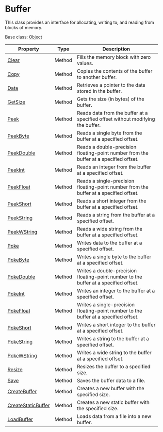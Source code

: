 # Buffer

This class provides an interface for allocating, writing to, and reading from blocks of memory.

Base class: [Object](Object.md)

| Property | Type | Description |
| --- | --- | --- |
| [Clear](Buffer_Clear.md) | Method | Fills the memory block with zero values. |
| [Copy](Buffer_Copy.md) | Method | Copies the contents of the buffer to another buffer. |
| [Data](Buffer_Data.md) | Method | Retrieves a pointer to the data stored in the buffer. |
| [GetSize](Buffer_GetSize.md) | Method | Gets the size (in bytes) of the buffer. |
| [Peek](Buffer_Peek.md) | Method | Reads data from the buffer at a specified offset without modifying the buffer. |
| [PeekByte](Buffer_PeekByte.md) | Method | Reads a single byte from the buffer at a specified offset. |
| [PeekDouble](Buffer_PeekDouble.md) | Method | Reads a double-precision floating-point number from the buffer at a specified offset. |
| [PeekInt](Buffer_PeekInt.md) | Method | Reads an integer from the buffer at a specified offset. |
| [PeekFloat](Buffer_PeekFloat.md) | Method | Reads a single-precision floating-point number from the buffer at a specified offset. |
| [PeekShort](Buffer_PeekShort.md) | Method | Reads a short integer from the buffer at a specified offset. |
| [PeekString](Buffer_PeekString.md) | Method | Reads a string from the buffer at a specified offset. |
| [PeekWString](Buffer_PeekWString.md) | Method | Reads a wide string from the buffer at a specified offset. |
| [Poke](Buffer_Poke.md) | Method | Writes data to the buffer at a specified offset. |
| [PokeByte](Buffer_PokeByte.md) | Method | Writes a single byte to the buffer at a specified offset. |
| [PokeDouble](Buffer_PokeDouble.md) | Method | Writes a double-precision floating-point number to the buffer at a specified offset. |
| [PokeInt](Buffer_PokeInt.md) | Method | Writes an integer to the buffer at a specified offset. |
| [PokeFloat](Buffer_PokeFloat.md) | Method | Writes a single-precision floating-point number to the buffer at a specified offset. |
| [PokeShort](Buffer_PokeShort.md) | Method | Writes a short integer to the buffer at a specified offset. |
| [PokeString](Buffer_PokeString.md) | Method | Writes a string to the buffer at a specified offset. |
| [PokeWString](Buffer_PokeWString.md) | Method | Writes a wide string to the buffer at a specified offset. |
| [Resize](Buffer_Resize.md) | Method | Resizes the buffer to a specified size. |
| [Save](Buffer_Save.md) | Method | Saves the buffer data to a file. |
| [CreateBuffer](CreateBuffer.md) | Method | Creates a new buffer with the specified size. |
| [CreateStaticBuffer](CreateStaticBuffer.md) | Method | Creates a new static buffer with the specified size. |
| [LoadBuffer](LoadBuffer.md) | Method | Loads data from a file into a new buffer. |